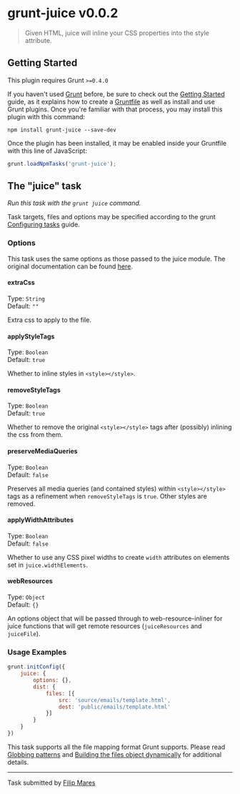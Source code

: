# grunt-juice v0.0.2

> Given HTML, juice will inline your CSS properties into the style attribute.



## Getting Started
This plugin requires Grunt `>=0.4.0`

If you haven't used [Grunt](http://gruntjs.com/) before, be sure to check out the [Getting Started](http://gruntjs.com/getting-started) guide, as it explains how to create a [Gruntfile](http://gruntjs.com/sample-gruntfile) as well as install and use Grunt plugins. Once you're familiar with that process, you may install this plugin with this command:

```shell
npm install grunt-juice --save-dev
```

Once the plugin has been installed, it may be enabled inside your Gruntfile with this line of JavaScript:

```js
grunt.loadNpmTasks('grunt-juice');
```



## The "juice" task
_Run this task with the `grunt juice` command._

Task targets, files and options may be specified according to the grunt [Configuring tasks](http://gruntjs.com/configuring-tasks) guide.
### Options

This task uses the same options as those passed to the juice module.
The original documentation can be found [here](https://github.com/LearnBoost/juice#juicefilepath-options-callback).

#### extraCss
Type: `String`  
Default: `""`

Extra css to apply to the file.

#### applyStyleTags
Type: `Boolean`  
Default: `true`

Whether to inline styles in `<style></style>`.

#### removeStyleTags
Type: `Boolean`  
Default: `true`

Whether to remove the original `<style></style>` tags after (possibly) inlining the css from them.

#### preserveMediaQueries
Type: `Boolean`  
Default: `false`

Preserves all media queries (and contained styles) within `<style></style>` tags as a refinement when `removeStyleTags` is `true`. Other styles are removed.

#### applyWidthAttributes
Type: `Boolean`  
Default: `false`

Whether to use any CSS pixel widths to create `width` attributes on elements set in `juice.widthElements`.

#### webResources
Type: `Object`  
Default: `{}`

An options object that will be passed through to web-resource-inliner for juice functions that will get remote resources (`juiceResources` and `juiceFile`).

### Usage Examples

```js
grunt.initConfig({
	juice: {
		options: {},
		dist: {
			files: [{
				src: 'source/emails/template.html',
				dest: 'public/emails/template.html'
			}]
		}
	}
})
```

This task supports all the file mapping format Grunt supports. Please read [Globbing patterns](http://gruntjs.com/configuring-tasks#globbing-patterns) and [Building the files object dynamically](http://gruntjs.com/configuring-tasks#building-the-files-object-dynamically) for additional details.

---

Task submitted by [Filip Mares](http://www.filip-mares.co.uk/)